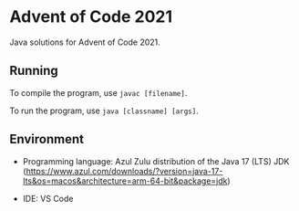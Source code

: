 # Advent of Code 2021

Java solutions for Advent of Code 2021.

## Running

To compile the program, use `javac [filename]`.

To run the program, use `java [classname] [args]`.

## Environment

- Programming language: Azul Zulu distribution of the Java 17 (LTS) JDK (https://www.azul.com/downloads/?version=java-17-lts&os=macos&architecture=arm-64-bit&package=jdk)

- IDE: VS Code